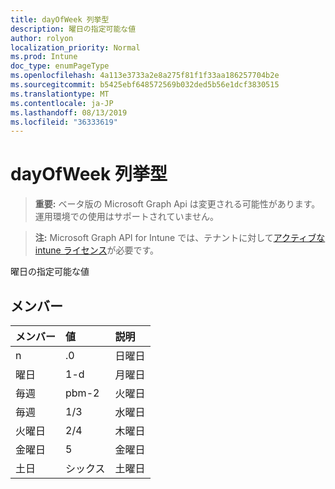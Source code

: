 ```yaml
---
title: dayOfWeek 列挙型
description: 曜日の指定可能な値
author: rolyon
localization_priority: Normal
ms.prod: Intune
doc_type: enumPageType
ms.openlocfilehash: 4a113e3733a2e8a275f81f1f33aa186257704b2e
ms.sourcegitcommit: b5425ebf648572569b032ded5b56e1dcf3830515
ms.translationtype: MT
ms.contentlocale: ja-JP
ms.lasthandoff: 08/13/2019
ms.locfileid: "36333619"
---
```

# <a name="dayofweek-enum-type"></a>dayOfWeek 列挙型

> **重要:** ベータ版の Microsoft Graph Api は変更される可能性があります。運用環境での使用はサポートされていません。

> **注:** Microsoft Graph API for Intune では、テナントに対して[アクティブな intune ライセンス](https://go.microsoft.com/fwlink/?linkid=839381)が必要です。

曜日の指定可能な値

## <a name="members"></a>メンバー
|メンバー|値|説明|
|:---|:---|:---|
|n|.0|日曜日|
|曜日|1-d|月曜日|
|毎週|pbm-2|火曜日|
|毎週|1/3|水曜日|
|火曜日|2/4|木曜日|
|金曜日|5|金曜日|
|土日|シックス|土曜日|



